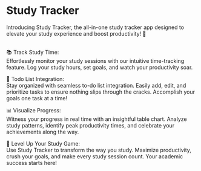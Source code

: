  <h1>Study Tracker</h1>
Introducing Study Tracker, the all-in-one study tracker app designed to elevate your study experience and boost productivity! 🚀
<br/><br/>

📚 Track Study Time:<br/>
Effortlessly monitor your study sessions with our intuitive time-tracking feature. Log your study hours, set goals, and watch your productivity soar.

📅 Todo List Integration:<br/>
Stay organized with seamless to-do list integration. Easily add, edit, and prioritize tasks to ensure nothing slips through the cracks. Accomplish your goals one task at a time!

📊 Visualize Progress:<br/>
Witness your progress in real time with an insightful table chart. Analyze study patterns, identify peak productivity times, and celebrate your achievements along the way.

🚀 Level Up Your Study Game:<br/>
Use Study Tracker to transform the way you study. Maximize productivity, crush your goals, and make every study session count. Your academic success starts here!
